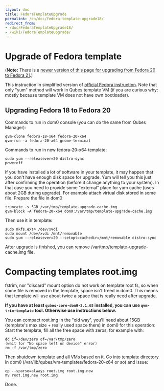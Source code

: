 ```yaml
---
layout: doc
title: FedoraTemplateUpgrade
permalink: /en/doc/fedora-template-upgrade18/
redirect_from:
- /doc/FedoraTemplateUpgrade18/
- /wiki/FedoraTemplateUpgrade/
---
```


Upgrade of Fedora template
==========================

(**Note:** There is a [newer version of this page for upgrading from Fedora 20 to Fedora 21](/doc/FedoraTemplateUpgrade20/).)

This instruction in simplified version of [official Fedora instruction](https://fedoraproject.org/wiki/Upgrading_Fedora_using_yum). Note that only "yum" method will work in Qubes template VM (if you are curious why: mostly because template VM does not have own bootloader).

Upgrading Fedora 18 to Fedora 20
--------------------------------

Commands to run in dom0 console (you can do the same from Qubes Manager):

```
qvm-clone fedora-18-x64 fedora-20-x64
qvm-run -a fedora-20-x64 gnome-terminal
```

Commands to run in new fedora-20-x64 template:

```
sudo yum --releasever=20 distro-sync
poweroff
```

If you have installed a lot of software in your template, it may happen that you don't have enough disk space for upgrade. Yum will tell you this just after confirming the operation (before it change anything to your system). In that case you need to provide some "external" place for yum cache (uses about 2GB during upgrade). For example attach virtual disk stored in some file. Prepare the file in dom0:

```
truncate -s 5GB /var/tmp/template-upgrade-cache.img
qvm-block -A fedora-20-x64 dom0:/var/tmp/template-upgrade-cache.img
```

Then use it in template:

```
sudo mkfs.ext4 /dev/xvdi
sudo mount /dev/xvdi /mnt/removable
sudo yum --releasever=20 --setopt=cachedir=/mnt/removable distro-sync
```

After upgrade is finished, you can remove /var/tmp/template-upgrade-cache.img file.

Compacting templates root.img
=============================

fstrim, nor "discard" mount option do not work on template root fs, so when some file is removed in the template, space isn't freed in dom0. This means that template will use about twice a space that is really need after upgrade.

**If you have at least `qubes-core-dom0-2.1.68` installed, you can use `qvm-trim-template` tool. Otherwise use instructions below.**

You can compact root.img in the "old way", you'll need about 15GB (template's max size + really used space there) in dom0 for this operation: Start the template, fill all the free space with zeros, for example with:

```
dd if=/dev/zero of=/var/tmp/zero
(wait for "No space left on device" error)
rm -f /var/tmp/zero
```

Then shutdown template and all VMs based on it. Go into template directory in dom0 (/var/lib/qubes/vm-templates/fedora-20-x64 or so) and issue:

```
cp --sparse=always root.img root.img.new
mv root.img.new root.img
```

Done.
